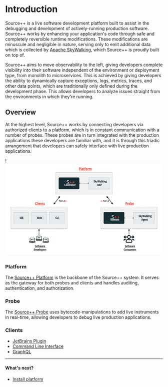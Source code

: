 # Introduction

Source++ is a live software development platform built to assist in the debugging and development of actively-running
production software. Source++ works by enhancing your application's code through safe and completely reversible runtime
modifications. These modifications are minuscule and negligible in nature, serving only to emit additional
data which is collected by [Apache SkyWalking](https://skywalking.apache.org), which Source++ is proudly built on top
of.

Source++ aims to move observability to the left, giving developers complete visibility into their software independent
of the environment or deployment type, from monolith to microservices. This is achieved by giving developers the ability
to dynamically capture exceptions, logs, metrics, traces, and other data points, which are traditionally only defined during the
development phase. This allows developers to analyze issues straight from the environments in which they're running.

## Overview

At the highest level, Source++ works by connecting developers via authorized clients to a platform, which is in constant
communication with a number of probes. These probes are in turn integrated with the production applications these developers are
familiar with, and it is through this triadic arrangement that developers can safely interface with live production applications.

!![](../assets/diagrams/spp-architecture.svg)

### Platform

The [Source++ Platform](../implementation/tools/platform/general.md) is the backbone of the Source++ system. It serves
as the gateway for both probes and clients and handles auditing, authentication, and authorization.

### Probe

The [Source++ Probe](../implementation/tools/probe/general.md) uses bytecode-manipulations to add live instruments in real-time, allowing developers to debug live production applications.

### Clients

- [JetBrains Plugin](../implementation/tools/clients/jetbrains-plugin.md)
- [Command Line Interface](../implementation/tools/clients/cli.md)
- [GraphQL](../implementation/tools/clients/graphql.md)

---

#### What's next?

- [Install platform](../installation)
